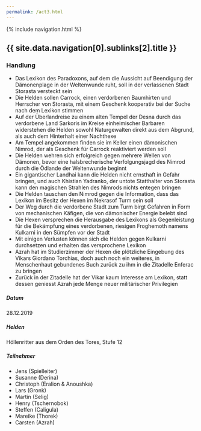 ```yaml
---
permalink: /act3.html
---
```


{% include navigation.html %}

## {{ site.data.navigation[0].sublinks[2].title }}

### Handlung

* Das Lexikon des Paradoxons, auf dem die Aussicht auf Beendigung der Dämonenplage in der Weltenwunde ruht, soll in der verlassenen Stadt Storasta versteckt sein
* Die Helden sollen Carrock, einen verdorbenen Baumhirten und Herrscher von Storasta, mit einem Geschenk kooperativ bei der Suche nach dem Lexikon stimmen
* Auf der Überlandreise zu einem alten Tempel der Desna durch das verdorbene Land Sarkoris im Kreise einheimischer Barbaren widerstehen die Helden sowohl Naturgewalten direkt aus dem Abgrund, als auch dem Hinterhalt einer Nachthexe
* Am  Tempel angekommen finden sie im Keller einen dämonischen Nimrod, der als Geschenk für Carrock reaktiviert werden soll
* Die Helden wehren sich erfolgreich gegen mehrere Wellen von Dämonen, bevor eine halsbrecherische Verfolgungsjagd des Nimrod durch die Ödlande der Weltenwunde beginnt
* Ein gigantischer Landhai kann die Helden nicht ernsthaft in Gefahr bringen, und auch Khistian Yadranko, der untote Statthalter von Storasta kann den magischen Strahlen des Nimrods nichts entegen bringen
* Die Helden tauschen den Nimrod gegen die Information, dass das Lexikon im Besitz der Hexen im Nekrasof Turm sein soll
* Der Weg durch die verdorbene Stadt zum Turm birgt Gefahren in Form von mechanischen Käfigen, die von dämonischer Energie belebt sind
* Die Hexen versprechen die Herausgabe des Lexikons als Gegenleistung für die Bekämpfung eines verdorbenen, riesigen Froghemoth namens Kulkarni in den Sümpfen vor der Stadt
* Mit einigen Verlusten können sich die Helden gegen Kulkarni durchsetzen und erhalten das versprochene Lexikon
* Azrah hat im Studierzimmer der Hexen die plötzliche Eingebung des Vikars Giordano Torchias, doch auch noch ein weiteres, in Menschenhaut gebundenes Buch zurück zu ihm in die Zitadelle Enferac zu bringen
* Zurück in der Zitadelle hat der Vikar kaum Interesse am Lexikon, statt dessen geniesst Azrah jede Menge neuer militärischer Privilegien 

##### Datum

28.12.2019

##### Helden

Höllenritter aus dem Orden des Tores, Stufe 12

##### Teilnehmer

* Jens (Spielleiter)
* Susanne (Derina)
* Christoph (Eralion & Anoushka)
* Lars (Gronk)
* Martin (Selig)
* Henry (Tschernobok)
* Steffen (Caligula)
* Mareike (Thorek)
* Carsten (Azrah)
